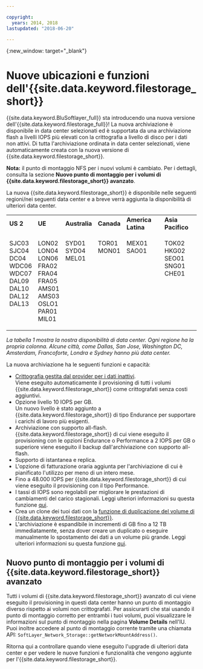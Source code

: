 ```yaml
---

copyright:
  years: 2014, 2018
lastupdated: "2018-06-20"

---
```

{:new_window: target="_blank"}

# Nuove ubicazioni e funzioni dell'{{site.data.keyword.filestorage_short}}

{{site.data.keyword.BluSoftlayer_full}} sta introducendo una nuova versione dell'{{site.data.keyword.filestorage_full}}! La nuova archiviazione è disponibile in data center selezionati ed è supportata da una archiviazione flash a livelli IOPS più elevati con la crittografia a livello di disco per i dati non attivi. Di tutta l'archiviazione ordinata in data center selezionati, viene automaticamente creata con la nuova versione di {{site.data.keyword.filestorage_short}}.

**Nota:** il punto di montaggio NFS per i nuovi volumi è cambiato. Per i dettagli, consulta la sezione **Nuovo punto di montaggio per i volumi di {{site.data.keyword.filestorage_short}} avanzato**.

La nuova {{site.data.keyword.filestorage_short}} è disponibile nelle seguenti regioni/nei seguenti data center e a breve verrà aggiunta la disponibilità di ulteriori data center.

<table role="presentation">
	<tr>
		<td><strong>US 2</strong></td>
		<td><strong>UE</strong></td>
		<td><strong>Australia</strong></td>
		<td><strong>Canada</strong></td>
		<td><strong>America Latina</strong></td>
		<td><strong>Asia Pacifico</strong></td>
	</tr>
	<tr>
		<td><p>SJC03<br />
			SJC04<br />
			DC04<br />
			WDC06<br />
			WDC07<br />
			DAL09<br />
			DAL10<br />
			DAL12<br />
			DAL13<br /><br /><br /></p>
		</td>
		<td><p>LON02<br />
			LON04<br />
			LON06<br />
			FRA02<br />
			FRA04<br />
			FRA05<br />
			AMS01<br />
			AMS03<br />
			OSLO1<br />
			PAR01<br />
			MIL01<br /></p>
		</td>
		<td><p>SYD01<br />
			SYD04<br />
			MEL01<br /><br /><br /><br /><br /><br /><br /><br /><br /></p>
		</td>
		<td><p>TOR01<br />
			MON01<br /><br /><br /><br /><br /><br /><br /><br /><br /><br /></p>
		</td>
		<td><p>MEX01<br />
			SAO01<br /><br /><br /><br /><br /><br /><br /><br /><br /><br /></p>
		</td>
		<td><p>TOK02<br />
			HKG02<br />
			SEO01<br />
			SNG01<br />
			CHE01<br /><br /><br /><br /><br /><br /><br /></p>
		</td>
	</tr>
</table>

*La tabella 1 mostra la nostra disponibilità di data center. Ogni regione ha la propria colonna. Alcune città, come Dallas, San Jose, Washington DC, Amsterdam, Francoforte, Londra e Sydney hanno più data center.*

La nuova archiviazione ha le seguenti funzioni e capacità:

- [Crittografia gestita dal provider per i dati inattivi](block-file-storage-encryption-rest.html). <br/> Viene eseguito automaticamente il provisioning di tutti i volumi {{site.data.keyword.filestorage_short}} come crittografati senza costi aggiuntivi.
- Opzione livello 10 IOPS per GB. <br/> Un nuovo livello è stato aggiunto a {{site.data.keyword.filestorage_short}} di tipo Endurance per supportare i carichi di lavoro più esigenti.
- Archiviazione con supporto all-flash. <br/> {{site.data.keyword.filestorage_short}} di cui viene eseguito il provisioning con le opzioni Endurance o Performance a 2 IOPS per GB o superiore viene eseguito il backup dall'archiviazione con supporto all-flash.
- Supporto di istantanea e replica.
- L'opzione di fatturazione oraria aggiunta per l'archiviazione di cui è pianificato l'utilizzo per meno di un intero mese.
- Fino a 48.000 IOPS per {{site.data.keyword.filestorage_short}} di cui viene eseguito il provisioning con il tipo Performance.
- I tassi di IOPS sono regolabili per migliorare le prestazioni di cambiamenti del carico stagionali. Leggi ulteriori informazioni su questa funzione [qui](adjustable-iops.html).
- Crea un clone dei tuoi dati con la [funzione di duplicazione del volume di {{site.data.keyword.filestorage_short}}](how-to-create-duplicate-volume.html).
- L'archiviazione è espandibile in incrementi di GB fino a 12 TB immediatamente, senza dover creare un duplicato o eseguire manualmente lo spostamento dei dati a un volume più grande. Leggi ulteriori informazioni su questa funzione [qui](expandable_file_storage.html).

## Nuovo punto di montaggio per i volumi di {{site.data.keyword.filestorage_short}} avanzato

Tutti i volumi di {{site.data.keyword.filestorage_short}} avanzato di cui viene eseguito il provisioning in questi data center hanno un punto di montaggio diverso rispetto ai volumi non crittografati. Per assicurarti che stai usando il punto di montaggio corretto per entrambi i tuoi volumi, puoi visualizzare le informazioni sul punto di montaggio nella pagina **Volume Details** nell'IU. Puoi inoltre accedere al punto di montaggio corrente tramite una chiamata API: `SoftLayer_Network_Storage::getNetworkMountAddress()`.

Ritorna qui a controllare quando viene eseguito l'upgrade di ulteriori data center e per vedere le nuove funzioni e funzionalità che vengono aggiunte per l'{{site.data.keyword.filestorage_short}}.
